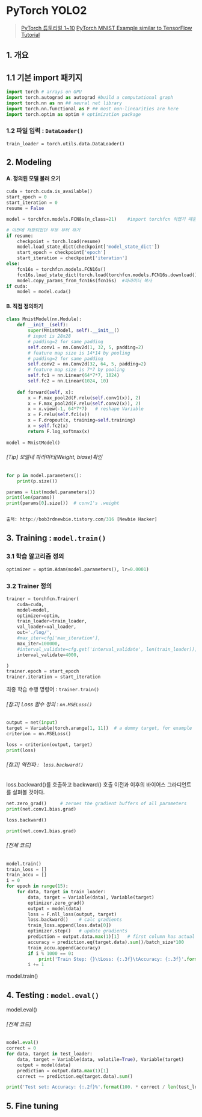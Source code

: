 # PyTorch YOLO2

> [PyTorch 튜토리얼 1~10]()
> [PyTorch MNIST Example similar to TensorFlow Tutorial](https://github.com/rickiepark/pytorch-examples/blob/master/mnist.ipynb)


## 1. 개요 

## 1.1 기본 import 패키지 
```python 
import torch # arrays on GPU
import torch.autograd as autograd #build a computational graph
import torch.nn as nn ## neural net library
import torch.nn.functional as F ## most non-linearities are here
import torch.optim as optim # optimization package
```


### 1.2 파일 입력 : `DataLoader()`

```
train_loader = torch.utils.data.DataLoader()
```

## 2. Modeling

#### A. 정의된 모델 불러 오기 

```python
cuda = torch.cuda.is_available()
start_epoch = 0
start_iteration = 0
resume = False

model = torchfcn.models.FCN8s(n_class=21)    #import torchfcn 하였기 떄문에 가능

# 이전에 저장되었던 부분 부터 하기 
if resume:
    checkpoint = torch.load(resume)
    model.load_state_dict(checkpoint['model_state_dict'])
    start_epoch = checkpoint['epoch']
    start_iteration = checkpoint['iteration']
else:
    fcn16s = torchfcn.models.FCN16s()
    fcn16s.load_state_dict(torch.load(torchfcn.models.FCN16s.download())) 
    model.copy_params_from_fcn16s(fcn16s)  #파라미터 복사 
if cuda:
    model = model.cuda()
```


#### B. 직접 정의하기 
```python 
class MnistModel(nn.Module):
    def __init__(self):
        super(MnistModel, self).__init__()
        # input is 28x28
        # padding=2 for same padding
        self.conv1 = nn.Conv2d(1, 32, 5, padding=2)
        # feature map size is 14*14 by pooling
        # padding=2 for same padding
        self.conv2 = nn.Conv2d(32, 64, 5, padding=2)
        # feature map size is 7*7 by pooling
        self.fc1 = nn.Linear(64*7*7, 1024)
        self.fc2 = nn.Linear(1024, 10)
        
    def forward(self, x):
        x = F.max_pool2d(F.relu(self.conv1(x)), 2)
        x = F.max_pool2d(F.relu(self.conv2(x)), 2)
        x = x.view(-1, 64*7*7)   # reshape Variable
        x = F.relu(self.fc1(x))
        x = F.dropout(x, training=self.training)
        x = self.fc2(x)
        return F.log_softmax(x)
    
model = MnistModel()
```

###### [Tip] 모델내 파라미터(Weight, biase)확인 
```python
for p in model.parameters():
    print(p.size())

```

```python
params = list(model.parameters())
print(len(params))
print(params[0].size())  # conv1's .weight


출처: http://bob3rdnewbie.tistory.com/316 [Newbie Hacker]
```

## 3. Training : `model.train()`

### 3.1 학습 알고리즘 정의 

```python 
optimizer = optim.Adam(model.parameters(), lr=0.0001)
```

### 3.2 Trainer 정의 

```python
trainer = torchfcn.Trainer(
    cuda=cuda,
    model=model,
    optimizer=optim,
    train_loader=train_loader,
    val_loader=val_loader,
    out='./log/',
    #max_iter=cfg['max_iteration'],
    max_iter=100000,
    #interval_validate=cfg.get('interval_validate', len(train_loader)),
    interval_validate=4000,

)
trainer.epoch = start_epoch
trainer.iteration = start_iteration
```

최종 학습 수행 명령어 : `trainer.train()`


###### [참고] Loss 함수 정의 : `nn.MSELoss()`
```python 
output = net(input)
target = Variable(torch.arange(1, 11))  # a dummy target, for example
criterion = nn.MSELoss()

loss = criterion(output, target)
print(loss)
```

###### [참고] 역전파 : ` loss.backward()`

loss.backward()를 호출하고 backward() 호출 이전과 이후의 바이어스 그라디언트를 살펴볼 것이다.
```python
net.zero_grad()     # zeroes the gradient buffers of all parameters
print(net.conv1.bias.grad)

loss.backward()

print(net.conv1.bias.grad)
```




###### [전체 코드] 

```python 
model.train()
train_loss = []
train_accu = []
i = 0
for epoch in range(15):
    for data, target in train_loader:
        data, target = Variable(data), Variable(target)
        optimizer.zero_grad()
        output = model(data)
        loss = F.nll_loss(output, target)
        loss.backward()    # calc gradients
        train_loss.append(loss.data[0])
        optimizer.step()   # update gradients
        prediction = output.data.max(1)[1]   # first column has actual prob.
        accuracy = prediction.eq(target.data).sum()/batch_size*100
        train_accu.append(accuracy)
        if i % 1000 == 0:
            print('Train Step: {}\tLoss: {:.3f}\tAccuracy: {:.3f}'.format(i, loss.data[0], accuracy))
        i += 1
```



model.train()

## 4. Testing : `model.eval()`

model.eval() 



###### [전체 코드] 

```python
model.eval()
correct = 0
for data, target in test_loader:
    data, target = Variable(data, volatile=True), Variable(target)
    output = model(data)
    prediction = output.data.max(1)[1]
    correct += prediction.eq(target.data).sum()

print('Test set: Accuracy: {:.2f}%'.format(100. * correct / len(test_loader.dataset)))
```
## 5. Fine tuning  



